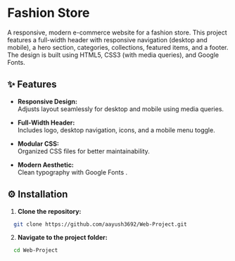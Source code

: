 # Fashion Store

A responsive, modern e-commerce website for a fashion store. This project features a full-width header with responsive navigation (desktop and mobile), a hero section, categories, collections, featured items, and a footer. The design is built using HTML5, CSS3 (with media queries), and Google Fonts.

## ✨ Features

- **Responsive Design:**  
  Adjusts layout seamlessly for desktop and mobile using media queries.

- **Full-Width Header:**  
  Includes logo, desktop navigation, icons, and a mobile menu toggle.

- **Modular CSS:**  
  Organized CSS files for better maintainability.

- **Modern Aesthetic:**  
  Clean typography with Google Fonts .
  
## ⚙️ Installation

1. **Clone the repository:**

  ```bash
    git clone https://github.com/aayush3692/Web-Project.git
  ```

2. **Navigate to the project folder:**

  ```bash
    cd Web-Project
  ```
